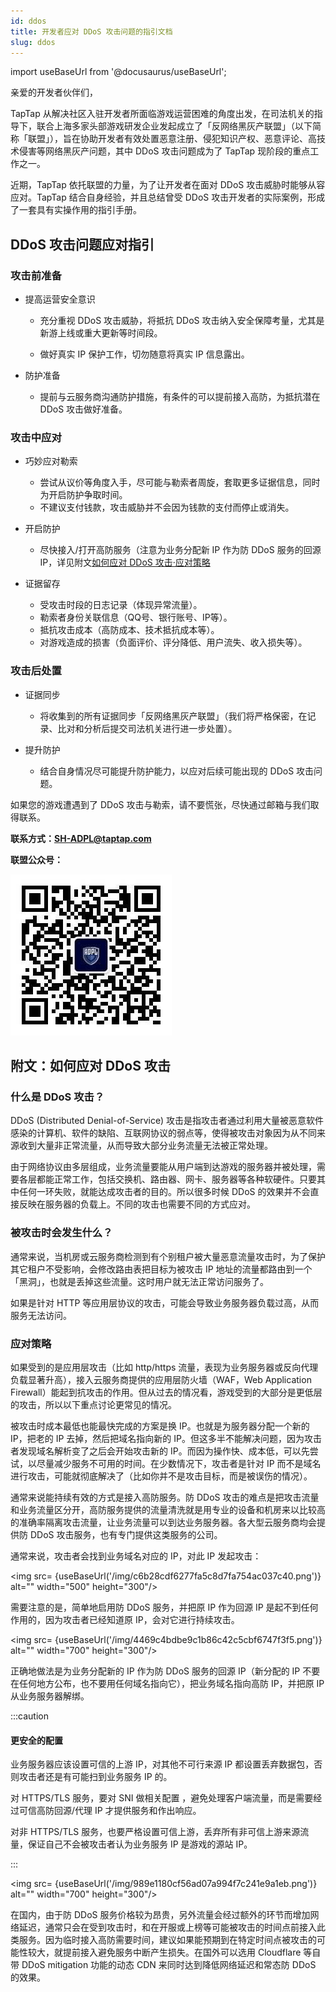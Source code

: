 ```yaml
---
id: ddos
title: 开发者应对 DDoS 攻击问题的指引文档
slug: ddos
---
```


import useBaseUrl from '@docusaurus/useBaseUrl';

亲爱的开发者伙伴们，

TapTap 从解决社区入驻开发者所面临游戏运营困难的角度出发，在司法机关的指导下，联合上海多家头部游戏研发企业发起成立了「反网络黑灰产联盟」（以下简称「联盟」），旨在协助开发者有效处置恶意注册、侵犯知识产权、恶意评论、高技术侵害等网络黑灰产问题，其中 DDoS 攻击问题成为了 TapTap 现阶段的重点工作之一。

近期，TapTap 依托联盟的力量，为了让开发者在面对 DDoS 攻击威胁时能够从容应对。TapTap 结合自身经验，并且总结曾受 DDoS 攻击开发者的实际案例，形成了一套具有实操作用的指引手册。

## DDoS 攻击问题应对指引

### 攻击前准备

* 提高运营安全意识

    - 充分重视 DDoS 攻击威胁，将抵抗 DDoS 攻击纳入安全保障考量，尤其是新游上线或重大更新等时间段。
    
    - 做好真实 IP 保护工作，切勿随意将真实 IP 信息露出。
    
* 防护准备

    - 提前与云服务商沟通防护措施，有条件的可以提前接入高防，为抵抗潜在 DDoS 攻击做好准备。
    
### 攻击中应对

* 巧妙应对勒索

    - 尝试从议价等角度入手，尽可能与勒索者周旋，套取更多证据信息，同时为开启防护争取时间。
    - 不建议支付钱款，攻击威胁并不会因为钱款的支付而停止或消失。
    
* 开启防护

    - 尽快接入/打开高防服务（注意为业务分配新 IP 作为防 DDoS 服务的回源 IP，详见附文[如何应对 DDoS 攻击·应对策略](#应对策略)
    
* 证据留存

    - 受攻击时段的日志记录（体现异常流量）。
    - 勒索者身份关联信息（QQ号、银行账号、IP等）。
    - 抵抗攻击成本（高防成本、技术抵抗成本等）。
    - 对游戏造成的损害（负面评价、评分降低、用户流失、收入损失等）。

### 攻击后处置

* 证据同步

    - 将收集到的所有证据同步「反网络黑灰产联盟」（我们将严格保密，在记录、比对和分析后提交司法机关进行进一步处置）。
    
* 提升防护

    - 结合自身情况尽可能提升防护能力，以应对后续可能出现的 DDoS 攻击问题。
    
如果您的游戏遭遇到了 DDoS 攻击与勒索，请不要慌张，尽快通过邮箱与我们取得联系。

**联系方式：SH-ADPL@taptap.com**

**联盟公众号：**

![公众号图标](/img/38bed3dac7fbbd97a142237f53c21467.png)

## 附文：如何应对 DDoS 攻击

### 什么是 DDoS 攻击？

DDoS (Distributed Denial-of-Service) 攻击是指攻击者通过利用大量被恶意软件感染的计算机、软件的缺陷、互联网协议的弱点等，使得被攻击对象因为从不同来源收到大量非正常流量，从而导致大部分业务流量无法被正常处理。

由于网络协议由多层组成，业务流量要能从用户端到达游戏的服务器并被处理，需要各层都能正常工作，包括交换机、路由器、网卡、服务器等各种软硬件。只要其中任何一环失败，就能达成攻击者的目的。所以很多时候 DDoS 的效果并不会直接反映在服务器的负载上。不同的攻击也需要不同的方式应对。

### 被攻击时会发生什么？

通常来说，当机房或云服务商检测到有个别租户被大量恶意流量攻击时，为了保护其它租户不受影响，会修改路由表把目标为被攻击 IP 地址的流量都路由到一个「黑洞」，也就是丢掉这些流量。这时用户就无法正常访问服务了。

如果是针对 HTTP 等应用层协议的攻击，可能会导致业务服务器负载过高，从而服务无法访问。

### 应对策略

如果受到的是应用层攻击（比如 http/https 流量，表现为业务服务器或反向代理负载显著升高），接入云服务商提供的应用层防火墙（WAF，Web Application Firewall）能起到抗攻击的作用。但从过去的情况看，游戏受到的大部分是更低层的攻击，所以以下重点讨论更常见的情况。

被攻击时成本最低也能最快完成的方案是换 IP。也就是为服务器分配一个新的 IP，把老的 IP 去掉，然后把域名指向新的 IP。但这多半不能解决问题，因为攻击者发现域名解析变了之后会开始攻击新的 IP。而因为操作快、成本低，可以先尝试，以尽量减少服务不可用的时间。在少数情况下，攻击者是针对 IP 而不是域名进行攻击，可能就彻底解决了（比如你并不是攻击目标，而是被误伤的情况）。

通常来说能持续有效的方式是接入高防服务。防 DDoS 攻击的难点是把攻击流量和业务流量区分开，高防服务提供的流量清洗就是用专业的设备和机房来以比较高的准确率隔离攻击流量，让业务流量可以到达业务服务器。各大型云服务商均会提供防 DDoS 攻击服务，也有专门提供这类服务的公司。

通常来说，攻击者会找到业务域名对应的 IP，对此 IP 发起攻击：

<img src= {useBaseUrl('/img/c6b28cdf6277fa5c8d7fa754ac037c40.png')} alt="" width="500" height="300"/>

需要注意的是，简单地启用防 DDoS 服务，并把原 IP 作为回源 IP 是起不到任何作用的，因为攻击者已经知道原 IP，会对它进行持续攻击。

<img src= {useBaseUrl('/img/4469c4bdbe9c1b86c42c5cbf6747f3f5.png')} alt="" width="700" height="300"/>

正确地做法是为业务分配新的 IP 作为防 DDoS 服务的回源 IP（新分配的 IP 不要在任何地方公布，也不要用任何域名指向它），把业务域名指向高防 IP，并把原 IP 从业务服务器解绑。

:::caution

#### 更安全的配置

业务服务器应该设置可信的上游 IP，对其他不可行来源 IP 都设置丢弃数据包，否则攻击者还是有可能扫到业务服务 IP 的。

对 HTTPS/TLS 服务，要对 SNI 做相关配置 ，避免处理客户端流量，而是需要经过可信高防回源/代理 IP 才提供服务和作出响应。

对非 HTTPS/TLS 服务，也要严格设置可信上游，丢弃所有非可信上游来源流量，保证自己不会被攻击者认为业务服务 IP 是游戏的源站 IP。

:::

<img src= {useBaseUrl('/img/989e1180cf56ad07a994f7c241e9a1eb.png')} alt="" width="700" height="300"/>

在国内，由于防 DDoS 服务价格较为昂贵，另外流量会经过额外的环节而增加网络延迟，通常只会在受到攻击时，和在开服或上榜等可能被攻击的时间点前接入此类服务。因为临时接入高防需要时间，建议如果能预期到在特定时间点被攻击的可能性较大，就提前接入避免服务中断产生损失。在国外可以选用 Cloudflare 等自带 DDoS mitigation 功能的动态 CDN 来同时达到降低网络延迟和常态防 DDoS 的效果。
